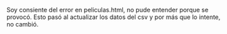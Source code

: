 Soy consiente del error en peliculas.html, no pude entender porque se provocó. Esto pasó al actualizar los datos del csv y por más que lo intente, no cambió.

